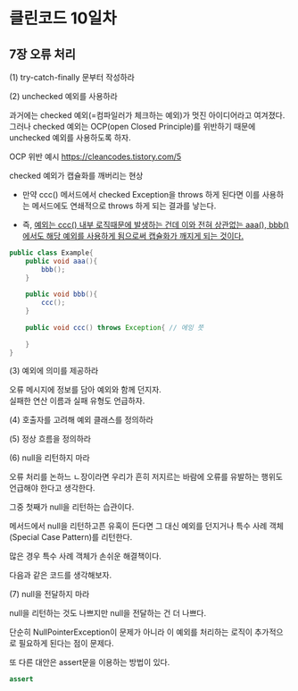# 클린코드 10일차

## 7장 오류 처리

(1) try-catch-finally 문부터 작성하라

(2) unchecked 예외를 사용하라

과거에는 checked 예외(=컴파일러가 체크하는 예외)가 멋진 아이디어라고 여겨졌다. <br/>
그러나 checked 예외는 OCP(open Closed Principle)를 위반하기 때문에 unchecked 예외를 사용하도록 하자.

OCP 위반 예시
https://cleancodes.tistory.com/5


checked 예외가 캡슐화를 깨버리는 현상
- 만약 ccc() 메서드에서 checked Exception을 throws 하게 된다면 이를 사용하는 메서드에도 연쇄적으로 throws 하게 되는 결과를 낳는다.
  
- 즉, <u>예외는 ccc() 내부 로직때문에 발생하는 건데 이와 전혀 상관없는 aaa(), bbb()에서도 해당 예외를 사용하게 됨으로써 캡슐화가 깨지게 되는 것이다.</u>

```java
public class Example{
    public void aaa(){
        bbb();
    }
    
    public void bbb(){ 
        ccc();
    }
    
    public void ccc() throws Exception{ // 에잉 쯧
        
    }
}
```

(3) 예외에 의미를 제공하라

오류 메시지에 정보를 담아 예외와 함께 던지자. <br/>
실패한 연산 이름과 실패 유형도 언급하자.

(4) 호출자를 고려해 예외 클래스를 정의하라

(5) 정상 흐름을 정의하라

(6) null을 리턴하지 마라

오류 처리를 논하느 ㄴ장이라면 우리가 흔히 저지르는 바람에 오류를 유발하는 행위도 언급해야 한다고 생각한다.

그중 첫째가 null을 리턴하는 습관이다.

메서드에서 null을 리턴하고픈 유혹이 든다면 그 대신 예외를 던지거나 특수 사례 객체(Special Case Pattern)를 리턴한다.

많은 경우 특수 사례 객체가 손쉬운 해결책이다.

다음과 같은 코드를 생각해보자.

(7) null을 전달하지 마라 

null을 리턴하는 것도 나쁘지만 null을 전달하는 건 더 나쁘다.

단순히 NullPointerException이 문제가 아니라 이 예외를 처리하는 로직이 추가적으로 필요하게 된다는 점이 문제다.

또 다른 대안은 assert문을 이용하는 방법이 있다.

```java
assert
```